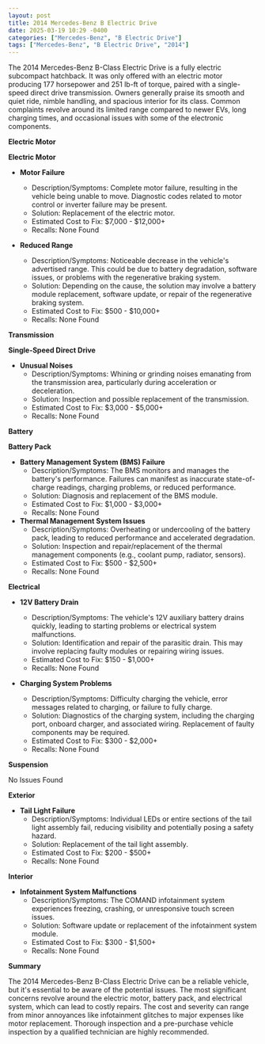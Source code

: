 ```yaml
---
layout: post
title: 2014 Mercedes-Benz B Electric Drive
date: 2025-03-19 10:29 -0400
categories: ["Mercedes-Benz", "B Electric Drive"]
tags: ["Mercedes-Benz", "B Electric Drive", "2014"]
---
```

The 2014 Mercedes-Benz B-Class Electric Drive is a fully electric subcompact hatchback. It was only offered with an electric motor producing 177 horsepower and 251 lb-ft of torque, paired with a single-speed direct drive transmission. Owners generally praise its smooth and quiet ride, nimble handling, and spacious interior for its class. Common complaints revolve around its limited range compared to newer EVs, long charging times, and occasional issues with some of the electronic components.

**Electric Motor**

**Electric Motor**

*   **Motor Failure**
    *   Description/Symptoms: Complete motor failure, resulting in the vehicle being unable to move. Diagnostic codes related to motor control or inverter failure may be present.
    *   Solution: Replacement of the electric motor.
    *   Estimated Cost to Fix: $7,000 - $12,000+
    *   Recalls: None Found

*   **Reduced Range**
    *   Description/Symptoms: Noticeable decrease in the vehicle's advertised range. This could be due to battery degradation, software issues, or problems with the regenerative braking system.
    *   Solution: Depending on the cause, the solution may involve a battery module replacement, software update, or repair of the regenerative braking system.
    *   Estimated Cost to Fix: $500 - $10,000+
    *   Recalls: None Found

**Transmission**

**Single-Speed Direct Drive**

*   **Unusual Noises**
    *   Description/Symptoms: Whining or grinding noises emanating from the transmission area, particularly during acceleration or deceleration.
    *   Solution: Inspection and possible replacement of the transmission.
    *   Estimated Cost to Fix: $3,000 - $5,000+
    *   Recalls: None Found

**Battery**

**Battery Pack**

*   **Battery Management System (BMS) Failure**
    *   Description/Symptoms: The BMS monitors and manages the battery's performance. Failures can manifest as inaccurate state-of-charge readings, charging problems, or reduced performance.
    *   Solution: Diagnosis and replacement of the BMS module.
    *   Estimated Cost to Fix: $1,000 - $3,000+
    *   Recalls: None Found
*   **Thermal Management System Issues**
    *   Description/Symptoms: Overheating or undercooling of the battery pack, leading to reduced performance and accelerated degradation.
    *   Solution: Inspection and repair/replacement of the thermal management components (e.g., coolant pump, radiator, sensors).
    *   Estimated Cost to Fix: $500 - $2,500+
    *   Recalls: None Found

**Electrical**

*   **12V Battery Drain**
    *   Description/Symptoms: The vehicle's 12V auxiliary battery drains quickly, leading to starting problems or electrical system malfunctions.
    *   Solution: Identification and repair of the parasitic drain. This may involve replacing faulty modules or repairing wiring issues.
    *   Estimated Cost to Fix: $150 - $1,000+
    *   Recalls: None Found

*   **Charging System Problems**
    *   Description/Symptoms: Difficulty charging the vehicle, error messages related to charging, or failure to fully charge.
    *   Solution: Diagnostics of the charging system, including the charging port, onboard charger, and associated wiring. Replacement of faulty components may be required.
    *   Estimated Cost to Fix: $300 - $2,000+
    *   Recalls: None Found

**Suspension**

No Issues Found

**Exterior**

*   **Tail Light Failure**
    *   Description/Symptoms: Individual LEDs or entire sections of the tail light assembly fail, reducing visibility and potentially posing a safety hazard.
    *   Solution: Replacement of the tail light assembly.
    *   Estimated Cost to Fix: $200 - $500+
    *   Recalls: None Found

**Interior**

*   **Infotainment System Malfunctions**
    *   Description/Symptoms: The COMAND infotainment system experiences freezing, crashing, or unresponsive touch screen issues.
    *   Solution: Software update or replacement of the infotainment system module.
    *   Estimated Cost to Fix: $300 - $1,500+
    *   Recalls: None Found

**Summary**

The 2014 Mercedes-Benz B-Class Electric Drive can be a reliable vehicle, but it's essential to be aware of the potential issues. The most significant concerns revolve around the electric motor, battery pack, and electrical system, which can lead to costly repairs. The cost and severity can range from minor annoyances like infotainment glitches to major expenses like motor replacement. Thorough inspection and a pre-purchase vehicle inspection by a qualified technician are highly recommended.

